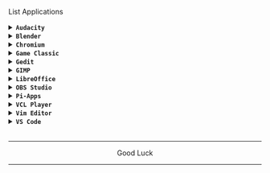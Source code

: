 List Applications

<details>
<summary><code><b>Audacity</b></code></summary>

> github.com/audacity/audacity

The application cannot be opened.
</details>

<details>
<summary><code><b>Blender</b></code></summary>
<img src="https://github.com/wahasa/Ubuntu/raw/main/Apps/Image/blender.jpg">

> github.com/blender
```
apt install blender
```
</details>


<details>
<summary><code><b>Chromium</b></code></summary>
<img src="https://github.com/wahasa/Ubuntu/raw/main/Apps/Image/chromium.jpg">

> github.com/chromium/chromium
```
wget https://raw.githubusercontent.com/wahasa/Ubuntu/main/chromiumfix.sh ; chmod +x chromiumfix.sh ; ./chromiumfix.sh
``
</details>


<details>
<summary><code><b>Firefox-Esr</b></code></summary>
<img src="https://github.com/wahasa/Ubuntu/raw/main/Apps/Image/firefox.jpg">

> github.com/mozilla
```
wget https://raw.githubusercontent.com/wahasa/Ubuntu/main/Patch/browserfix.sh ; chmod +x browserfix.sh ; ./browserfix.sh ; rm browserfix.sh
``
</details>


<details>
<summary><code><b>Game Classic</b></code></summary>

> github.com/Kekun/gnome-games
```
apt install gnome-games
```
</details>


<details>
<summary><code><b>Gedit</b></code></summary>
<img src="https://github.com/wahasa/Ubuntu/raw/main/Apps/Image/gedit.jpg">

> github.com/GNOME/gedit
```
apt install gedit
```
</details>


<details>
<summary><code><b>GIMP</b></code></summary>
<img src="https://github.com/wahasa/Ubuntu/raw/main/Apps/Image/gimp.jpg">

> github.com/snapcrafters/gimp
```
apt install gimp
```
</details>


<details>
<summary><code><b>LibreOffice</b></code></summary>
<img src="https://github.com/wahasa/Ubuntu/raw/main/Apps/Image/libreoffice.jpg">

> github.com/libreoffice
```
wget https://raw.githubusercontent.com/wahasa/Ubuntu/main/libreofficefix.sh ; chmod +x libreofficefix.sh ; ./libreofficefix.sh
```
</details>


<details>
<summary><code><b>OBS Studio</b></code></summary>
<img src="https://github.com/wahasa/Ubuntu/raw/main/Apps/Image/obs.jpg">

> github.com/obsproject/obs-studio
```
apt install obs-studio
```
</details>


<details>
<summary><code><b>Pi-Apps</b></code></summary>

> github.com/Botspot/pi-apps

The application crached.
</details>


<details>
<summary><code><b>VCL Player</b></code></summary>

> github.com/videolan/vlc

The application cannot be opened.
</details>


<details>
<summary><code><b>Vim Editor</b></code></summary>
<img src="https://github.com/wahasa/Ubuntu/raw/main/Apps/Image/vim.jpg">

> github.com/vim/vim
```
apt install vim
```
</details>


<details>
<summary><code><b>VS Code</b></code></summary>
<img src="https://github.com/wahasa/Ubuntu/raw/main/Apps/Image/vscode.jpg">

> github.com/microsoft/vscode
```
wget
```
</details>
</br>

---
<p align="center">Good Luck</p>

---
